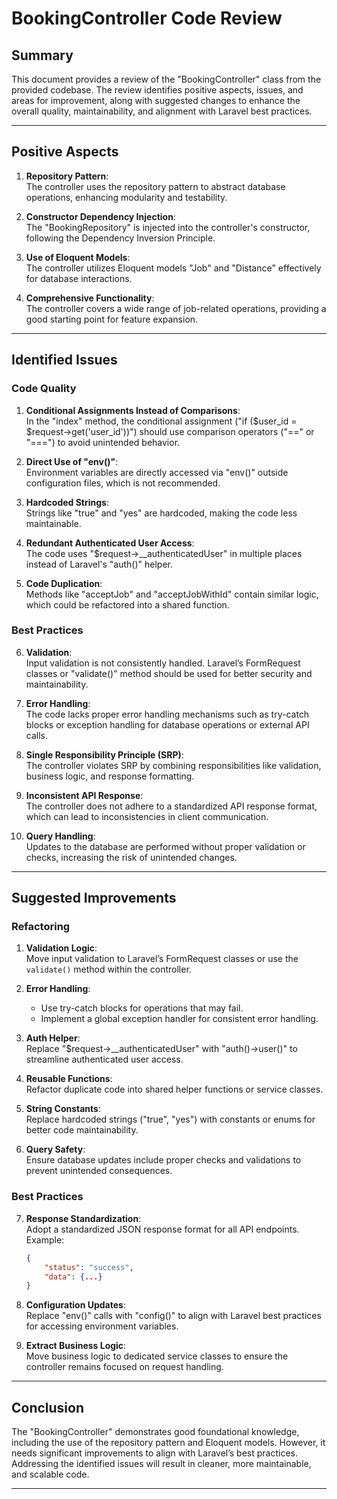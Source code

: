 # **BookingController Code Review**

## **Summary**  
This document provides a review of the "BookingController" class from the provided codebase. The review identifies positive aspects, issues, and areas for improvement, along with suggested changes to enhance the overall quality, maintainability, and alignment with Laravel best practices.

---

## **Positive Aspects**  

1. **Repository Pattern**:  
   The controller uses the repository pattern to abstract database operations, enhancing modularity and testability.  

2. **Constructor Dependency Injection**:  
   The "BookingRepository" is injected into the controller's constructor, following the Dependency Inversion Principle.

3. **Use of Eloquent Models**:  
   The controller utilizes Eloquent models "Job" and "Distance" effectively for database interactions.

4. **Comprehensive Functionality**:  
   The controller covers a wide range of job-related operations, providing a good starting point for feature expansion.

---

## **Identified Issues**  

### **Code Quality**  

1. **Conditional Assignments Instead of Comparisons**:  
   In the "index" method, the conditional assignment ("if ($user_id = $request->get('user_id'))") should use comparison operators ("==" or "===") to avoid unintended behavior.

2. **Direct Use of "env()"**:  
   Environment variables are directly accessed via "env()" outside configuration files, which is not recommended.

3. **Hardcoded Strings**:  
   Strings like "true" and "yes" are hardcoded, making the code less maintainable.

4. **Redundant Authenticated User Access**:  
   The code uses "$request->__authenticatedUser" in multiple places instead of Laravel's "auth()" helper.

5. **Code Duplication**:  
   Methods like "acceptJob" and "acceptJobWithId" contain similar logic, which could be refactored into a shared function.

### **Best Practices**  

6. **Validation**:  
   Input validation is not consistently handled. Laravel’s FormRequest classes or "validate()" method should be used for better security and maintainability.

7. **Error Handling**:  
   The code lacks proper error handling mechanisms such as try-catch blocks or exception handling for database operations or external API calls.

8. **Single Responsibility Principle (SRP)**:  
   The controller violates SRP by combining responsibilities like validation, business logic, and response formatting.

9. **Inconsistent API Response**:  
   The controller does not adhere to a standardized API response format, which can lead to inconsistencies in client communication.

10. **Query Handling**:  
    Updates to the database are performed without proper validation or checks, increasing the risk of unintended changes.

---

## **Suggested Improvements**

### **Refactoring**  

1. **Validation Logic**:  
   Move input validation to Laravel’s FormRequest classes or use the `validate()` method within the controller.

2. **Error Handling**:  
   - Use try-catch blocks for operations that may fail.  
   - Implement a global exception handler for consistent error handling.

3. **Auth Helper**:  
   Replace "$request->__authenticatedUser" with "auth()->user()" to streamline authenticated user access.

4. **Reusable Functions**:  
   Refactor duplicate code into shared helper functions or service classes.

5. **String Constants**:  
   Replace hardcoded strings ("true", "yes") with constants or enums for better code maintainability.

6. **Query Safety**:  
   Ensure database updates include proper checks and validations to prevent unintended consequences.

### **Best Practices**

7. **Response Standardization**:  
   Adopt a standardized JSON response format for all API endpoints. Example:
   ```json
   {
       "status": "success",
       "data": {...}
   }
   ```

8. **Configuration Updates**:  
   Replace "env()" calls with "config()" to align with Laravel best practices for accessing environment variables.

9. **Extract Business Logic**:  
   Move business logic to dedicated service classes to ensure the controller remains focused on request handling.

---

## **Conclusion**  
The "BookingController" demonstrates good foundational knowledge, including the use of the repository pattern and Eloquent models. However, it needs significant improvements to align with Laravel’s best practices. Addressing the identified issues will result in cleaner, more maintainable, and scalable code.

--- 

